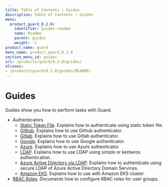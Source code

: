 ```yaml
---
title: Table of Contents | Guides
description: Table of Contents | Guides
menu:
  product_guard_0.2.0:
    identifier: guides-readme
    name: Readme
    parent: guides
    weight: -1
product_name: guard
menu_name: product_guard_0.2.0
section_menu_id: guides
url: /products/guard/0.2.0/guides/
aliases:
- /products/guard/0.2.0/guides/README/
---
```


# Guides

Guides show you how to perform tasks with Guard.

- Authenticators
  - [Static Token File](/products/guard/0.2.0/guides/authenticator/static_token_file). Explains how to authenticate using static token file.
  - [Github](/products/guard/0.2.0/guides/authenticator/github). Explains how to use Github authenticator.
  - [Gitlab](/products/guard/0.2.0/guides/authenticator/gitlab). Explains how to use Gitlab authenticator.
  - [Google](/products/guard/0.2.0/guides/authenticator/google). Explains how to use Google authenticator.
  - [Azure](/products/guard/0.2.0/guides/authenticator/azure). Explains how to use Azure authenticator.
  - [LDAP](/products/guard/0.2.0/guides/authenticator/ldap). Explains how to use LDAP using simple or kerberos authentication.
  - [Azure Active Directory via LDAP](/products/guard/0.2.0/guides/authenticator/ldap_azure). Explains how to authenticate using secure LDAP of Azure Active Directory Domain Services.
  - [Amazon EKS](/products/guard/0.2.0/guides/authenticator/aws_eks). Explains how to use with Amazon EKS cluster.
- [RBAC Roles](/products/guard/0.2.0/guides/rbac). Documents how to configure RBAC roles for user groups.

